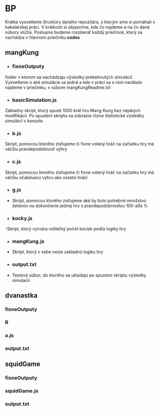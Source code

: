 # BP 
Krátke vysvetlenie štruktúry daného repozitára, s ktorým sme si pomáhali v bakalárskej práci. V krátkosti si objasníme, kde čo najdeme a na čo dané súbory slúžia. 
Postupne budeme rozoberať každý priečinok, ktorý sa nachádza v hlavnom priečinku **codes**

##  mangKung

 - ### fixneOutputy
folder v ktorom sa nachádzaju výsledky prebehnutých simulácií. Vysvetlenie o aké simulácie sa jedná a kde v práci sa s nimi narábalo najdeme v priečinku, v súbore mangKungReadme.txt
 - ### basicSimulation.js
Základny skript, ktorý spusti 1000 krát hru Mang Kung bez nejakých modifikácií. Po spustení skriptu sa zobrazia rôzne štatistické výsledky simulácií v konzole.
 - ### b.js
 Skript, pomocou ktorého zisťujeme či fixne volený hráč na začiatku hry má väčšiu pravdepodobnosť výhry
 - ### c.js 
 Skript, pomocou ktorého zisťujeme či fixne volený hráč na začiatku hry má väčšiu očakávanú výhru ako ostatní hráči
 
- ### g.js
- Skript, pomocou ktorého zisťujeme aké by bolo potrebné množstvo žetónov na dokončenie jednej hry s pravdepodobnosťou 100-alfa %
- ### kocky.js 
-Skript, ktorý vytvára voliteľný počet kociek podľa logiky hry
- ### mangKung.js
- Skript, ktorý v sebe nesie zakladnú logiku hry
- ### output.txt
- Textový súbor, do ktorého sa ukladajú po spusteni skriptu výsledky simulacií

## dvanastka
### fixneOutputy
### R
### a.js
### output.txt

## squidGame
### fixneOutputy
### squidGame.js
### output.txt

